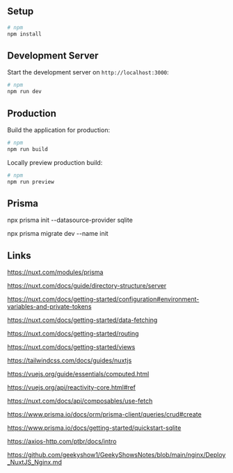 ## Setup

```bash
# npm
npm install
```

## Development Server

Start the development server on `http://localhost:3000`:

```bash
# npm
npm run dev
```

## Production

Build the application for production:

```bash
# npm
npm run build
```

Locally preview production build:

```bash
# npm
npm run preview
```

## Prisma

npx prisma init --datasource-provider sqlite

npx prisma migrate dev --name init

## Links

https://nuxt.com/modules/prisma

https://nuxt.com/docs/guide/directory-structure/server

https://nuxt.com/docs/getting-started/configuration#environment-variables-and-private-tokens

https://nuxt.com/docs/getting-started/data-fetching

https://nuxt.com/docs/getting-started/routing

https://nuxt.com/docs/getting-started/views

https://tailwindcss.com/docs/guides/nuxtjs

https://vuejs.org/guide/essentials/computed.html

https://vuejs.org/api/reactivity-core.html#ref

https://nuxt.com/docs/api/composables/use-fetch

https://www.prisma.io/docs/orm/prisma-client/queries/crud#create

https://www.prisma.io/docs/getting-started/quickstart-sqlite

https://axios-http.com/ptbr/docs/intro

https://github.com/geekyshow1/GeekyShowsNotes/blob/main/nginx/Deploy_NuxtJS_Nginx.md